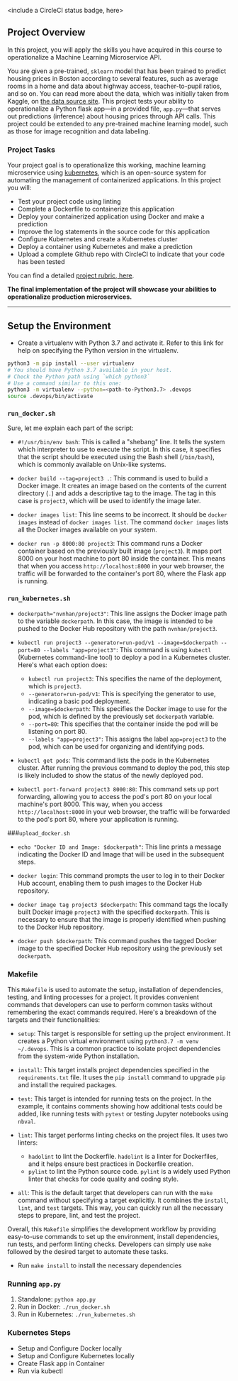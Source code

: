 <include a CircleCI status badge, here>

## Project Overview

In this project, you will apply the skills you have acquired in this course to operationalize a Machine Learning Microservice API. 

You are given a pre-trained, `sklearn` model that has been trained to predict housing prices in Boston according to several features, such as average rooms in a home and data about highway access, teacher-to-pupil ratios, and so on. You can read more about the data, which was initially taken from Kaggle, on [the data source site](https://www.kaggle.com/c/boston-housing). This project tests your ability to operationalize a Python flask app—in a provided file, `app.py`—that serves out predictions (inference) about housing prices through API calls. This project could be extended to any pre-trained machine learning model, such as those for image recognition and data labeling.

### Project Tasks

Your project goal is to operationalize this working, machine learning microservice using [kubernetes](https://kubernetes.io/), which is an open-source system for automating the management of containerized applications. In this project you will:
* Test your project code using linting
* Complete a Dockerfile to containerize this application
* Deploy your containerized application using Docker and make a prediction
* Improve the log statements in the source code for this application
* Configure Kubernetes and create a Kubernetes cluster
* Deploy a container using Kubernetes and make a prediction
* Upload a complete Github repo with CircleCI to indicate that your code has been tested

You can find a detailed [project rubric, here](https://review.udacity.com/#!/rubrics/2576/view).

**The final implementation of the project will showcase your abilities to operationalize production microservices.**

---

## Setup the Environment

* Create a virtualenv with Python 3.7 and activate it. Refer to this link for help on specifying the Python version in the virtualenv. 
```bash
python3 -m pip install --user virtualenv
# You should have Python 3.7 available in your host. 
# Check the Python path using `which python3`
# Use a command similar to this one:
python3 -m virtualenv --python=<path-to-Python3.7> .devops
source .devops/bin/activate
```

### ```run_docker.sh```

Sure, let me explain each part of the script:

- `#!/usr/bin/env bash`: This is called a "shebang" line. It tells the system which interpreter to use to execute the script. In this case, it specifies that the script should be executed using the Bash shell (`/bin/bash`), which is commonly available on Unix-like systems.

- `docker build --tag=project3 .`: This command is used to build a Docker image. It creates an image based on the contents of the current directory (`.`) and adds a descriptive tag to the image. The tag in this case is `project3`, which will be used to identify the image later.

- `docker images list`: This line seems to be incorrect. It should be `docker images` instead of `docker images list`. The command `docker images` lists all the Docker images available on your system.

- `docker run -p 8000:80 project3`: This command runs a Docker container based on the previously built image (`project3`). It maps port 8000 on your host machine to port 80 inside the container. This means that when you access `http://localhost:8000` in your web browser, the traffic will be forwarded to the container's port 80, where the Flask app is running.

### ```run_kubernetes.sh```

- `dockerpath="nvnhan/project3"`: This line assigns the Docker image path to the variable `dockerpath`. In this case, the image is intended to be pushed to the Docker Hub repository with the path `nvnhan/project3`.

- `kubectl run project3 --generator=run-pod/v1 --image=$dockerpath --port=80 --labels "app=project3"`: This command is using `kubectl` (Kubernetes command-line tool) to deploy a pod in a Kubernetes cluster. Here's what each option does:
  - `kubectl run project3`: This specifies the name of the deployment, which is `project3`.
  - `--generator=run-pod/v1`: This is specifying the generator to use, indicating a basic pod deployment.
  - `--image=$dockerpath`: This specifies the Docker image to use for the pod, which is defined by the previously set `dockerpath` variable.
  - `--port=80`: This specifies that the container inside the pod will be listening on port 80.
  - `--labels "app=project3"`: This assigns the label `app=project3` to the pod, which can be used for organizing and identifying pods.

- `kubectl get pods`: This command lists the pods in the Kubernetes cluster. After running the previous command to deploy the pod, this step is likely included to show the status of the newly deployed pod.

- `kubectl port-forward project3 8000:80`: This command sets up port forwarding, allowing you to access the pod's port 80 on your local machine's port 8000. This way, when you access `http://localhost:8000` in your web browser, the traffic will be forwarded to the pod's port 80, where your application is running.

###```upload_docker.sh```

- `echo "Docker ID and Image: $dockerpath"`: This line prints a message indicating the Docker ID and Image that will be used in the subsequent steps.

- `docker login`: This command prompts the user to log in to their Docker Hub account, enabling them to push images to the Docker Hub repository.

- `docker image tag project3 $dockerpath`: This command tags the locally built Docker image `project3` with the specified `dockerpath`. This is necessary to ensure that the image is properly identified when pushing to the Docker Hub repository.

- `docker push $dockerpath`: This command pushes the tagged Docker image to the specified Docker Hub repository using the previously set `dockerpath`.

### Makefile

This `Makefile` is used to automate the setup, installation of dependencies, testing, and linting processes for a project. It provides convenient commands that developers can use to perform common tasks without remembering the exact commands required. Here's a breakdown of the targets and their functionalities:

- `setup`: This target is responsible for setting up the project environment. It creates a Python virtual environment using `python3.7 -m venv ~/.devops`. This is a common practice to isolate project dependencies from the system-wide Python installation.

- `install`: This target installs project dependencies specified in the `requirements.txt` file. It uses the `pip install` command to upgrade `pip` and install the required packages.

- `test`: This target is intended for running tests on the project. In the example, it contains comments showing how additional tests could be added, like running tests with `pytest` or testing Jupyter notebooks using `nbval`.

- `lint`: This target performs linting checks on the project files. It uses two linters:
  - `hadolint` to lint the Dockerfile. `hadolint` is a linter for Dockerfiles, and it helps ensure best practices in Dockerfile creation.
  - `pylint` to lint the Python source code. `pylint` is a widely used Python linter that checks for code quality and coding style.

- `all`: This is the default target that developers can run with the `make` command without specifying a target explicitly. It combines the `install`, `lint`, and `test` targets. This way, you can quickly run all the necessary steps to prepare, lint, and test the project.

Overall, this `Makefile` simplifies the development workflow by providing easy-to-use commands to set up the environment, install dependencies, run tests, and perform linting checks. Developers can simply use `make` followed by the desired target to automate these tasks.

* Run `make install` to install the necessary dependencies

### Running `app.py`

1. Standalone:  `python app.py`
2. Run in Docker:  `./run_docker.sh`
3. Run in Kubernetes:  `./run_kubernetes.sh`

### Kubernetes Steps

* Setup and Configure Docker locally
* Setup and Configure Kubernetes locally
* Create Flask app in Container
* Run via kubectl
